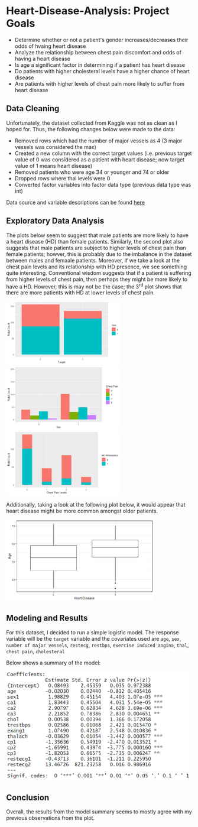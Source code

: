 # Heart-Disease-Analysis: Project Goals 
* Determine whether or not a patient's gender increases/decreases their odds of hvaing heart disease
* Analyze the relationship between chest pain discomfort and odds of having a heart disease
* Is age a significant factor in determining if a patient has heart disease
* Do patients with higher cholesteral levels have a higher chance of heart disease
* Are patients with higher levels of chest pain more likely to suffer from heart disease

## Data Cleaning
Unfortunately, the dataset collected from Kaggle was not as clean as I hoped for. Thus, the following changes below were made to the data: 

  * Removed rows which had the number of major vessels as 4 (3 major vessels was considered the max)
  * Created a new column with the correct target values (i.e. previous target value of 0 was considered as a patient with heart disease; now target value of 1 means  heart disease)
  * Removed patients who were age 34 or younger and 74 or older 
  * Dropped rows where thal levels were 0 
  * Converted factor variables into factor data type (previous data type was int)
  
Data source and variable descriptions can be found [here](https://www.kaggle.com/ronitf/heart-disease-uci)

## Exploratory Data Analysis

The plots below seem to suggest that male patients are more likely to have a heart disease (HD) than female patients. Similarly, the second plot also suggests that male patients are subject to higher levels of chest pain than female patients; howver, this is probably due to the imbalance in the dataset between males and femaale patients. Moreover, if we take a look at the chest pain levels and its relationship with HD presence, we see something quite interesting. Conventional wisdom suggests that if a patient is suffering from higher levels of chest pain, then perhaps they might be more likely to have a HD. However, this is may not be the case; the 3<sup>rd</sup> plot shows that there are more patients with HD at lower levels of chest pain.

<p float="left">
<img src="imgs/gender plot.png"  width = 310/>

<img src="imgs/chest pain levels.png"  width = 310/>

<img src="imgs/chest pain hd.png"  width = 310/>
</p>

 Additionally, taking a look at the following plot below, it would appear that heart disease might be more common amongst older patients.

<img src="imgs/age boxplot.png"  width = 400/>


## Modeling and Results 

For this dataset, I decided to run a simple logistic model. The response variable will be the `target` variable and the covariates used are `age`, `sex`, `number of major vessels`, `restecg`, `restbps`, `exercise induced angina`, `thal`, `chest pain`, `cholesteral`

Below shows a summary of the model:

<img src="imgs/summary.PNG"  width = 500/>

## Conclusion

Overall, the results from the model summary seems to mostly agree with my previous observations from the plot. 
